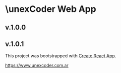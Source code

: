 # \unexCoder Web App
## v.1.0.0
## v.1.0.1

This project was bootstrapped with [Create React App](https://github.com/facebook/create-react-app).

https://www.unexcoder.com.ar